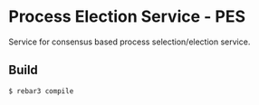 Process Election Service - PES
=====

Service for consensus based process selection/election service. 


Build
-----

    $ rebar3 compile
